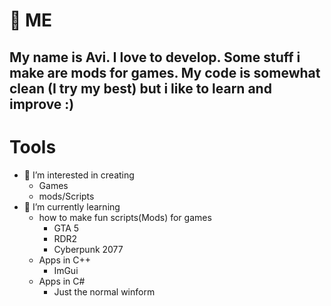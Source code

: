 
# :wave: ME

## My name is Avi. I love to develop. Some stuff i make are mods for games. My code is somewhat clean (I try my best) but i like to learn and improve :)  

# Tools


- 👀 I’m interested in creating 
  - Games 
  - mods/Scripts
- 🌱 I’m currently learning 
  - how to make fun scripts(Mods) for games 
    - GTA 5
    - RDR2
    - Cyberpunk 2077
  - Apps in C++
    - ImGui
  - Apps in C#
    -  Just the normal winform     

